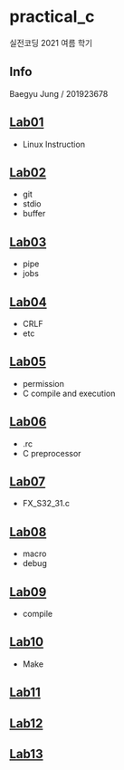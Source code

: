 # practical_c

실전코딩 2021 여름 학기

## Info

Baegyu Jung / 201923678

## [Lab01](https://git.ajou.ac.kr/baegyu3/practical_c/-/tree/master/lab01)
* Linux Instruction
## [Lab02](https://git.ajou.ac.kr/baegyu3/practical_c/-/tree/master/lab02)
* git
* stdio
* buffer
## [Lab03](https://git.ajou.ac.kr/baegyu3/practical_c/-/tree/master/lab03)
* pipe
* jobs
## [Lab04](https://git.ajou.ac.kr/baegyu3/practical_c/-/tree/master/lab04)
* CRLF
* etc
## [Lab05](https://git.ajou.ac.kr/baegyu3/practical_c/-/tree/master/lab05)
* permission
* C compile and execution
## [Lab06](https://git.ajou.ac.kr/baegyu3/practical_c/-/tree/master/lab06)
* .rc
* C preprocessor
## [Lab07](https://git.ajou.ac.kr/baegyu3/practical_c/-/tree/master/lab07)
* FX_S32_31.c
## [Lab08](https://git.ajou.ac.kr/baegyu3/practical_c/-/tree/master/lab08)
* macro
* debug
## [Lab09](https://git.ajou.ac.kr/baegyu3/practical_c/-/tree/master/lab09)
* compile
## [Lab10](https://git.ajou.ac.kr/baegyu3/practical_c/-/tree/master/lab10)
* Make
## [Lab11](https://git.ajou.ac.kr/baegyu3/practical_c/-/tree/master/lab11)
## [Lab12](https://git.ajou.ac.kr/baegyu3/practical_c/-/tree/master/lab12)
## [Lab13](https://git.ajou.ac.kr/baegyu3/practical_c/-/tree/master/lab13)
